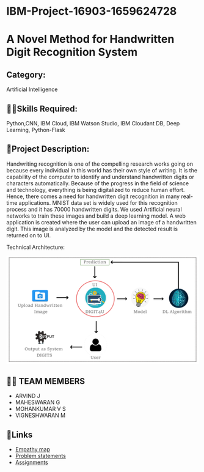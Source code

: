 # IBM-Project-16903-1659624728
# A Novel Method for Handwritten Digit Recognition System

## Category: 

Artificial Intelligence

## 👨‍🎓Skills Required: 

Python,CNN, IBM Cloud, IBM Watson Studio, IBM Cloudant DB, Deep Learning, Python-Flask

## 📒Project Description:

Handwriting recognition is one of the compelling research works going on because every individual in this world has their own style of writing. It is the capability of the computer to identify and understand handwritten digits or characters automatically. Because of the progress in the field of science and technology, everything is being digitalized to reduce human effort. Hence, there comes a need for handwritten digit recognition in many real-time applications. MNIST data set is widely used for this recognition process and it has 70000 handwritten digits. We used Artificial neural networks to train these images and build a deep learning model. A web application is created where the user can upload an image of a handwritten digit. This image is analyzed by the model and the detected result is returned on to UI.

Technical Architecture:


![architecture - blueprint](https://github.com/IBM-EPBL/IBM-Project-16903-1659624728/blob/main/Project%20design%20and%20planning/Project%20design%20phase%20I/Solution%20Architecture1.jpg)


## 🧑🏻‍ TEAM MEMBERS

- ARVIND J
- MAHESWARAN G
- MOHANKUMAR V S
- VIGNESHWARAN M

## 🔗Links 

*  [Empathy map](https://github.com/IBM-EPBL/IBM-Project-16903-1659624728/blob/main/Project%20design%20and%20planning/Ideation%20phase/Empathy%20map.pdf)
*  [Problem statements](https://github.com/IBM-EPBL/IBM-Project-16903-1659624728/blob/main/Project%20design%20and%20planning/Ideation%20phase/Problem%20statements.pdf)
*  [Assignments](https://github.com/IBM-EPBL/IBM-Project-16903-1659624728/tree/main/Assignments)

